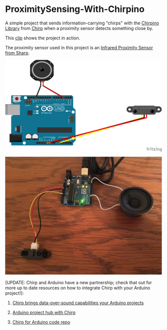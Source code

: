 # ProximitySensing-With-Chirpino

A simple project that sends information-carrying "chirps" with the [Chirpino Library](https://github.com/chirp/chirpino) from [Chirp](http://chirp.io/) when a proximity sensor detects something close by.

This [clip](https://youtu.be/DYtHKVjqazE) shows the project in action.

The proximity sensor used in this project is an [Infrared Proximity Sensor from Sharp](https://www.sparkfun.com/products/242).

![Alt Text](https://github.com/narner/ProximitySensing-With-Chirpino/raw/master/ProximityChirp-Schematic.png)

![Alt Text](https://github.com/narner/ProximitySensing-With-Chirpino/raw/master/ChirpCircuit.jpg)


[UPDATE: Chirp and Arduino have a new partnership; check that out for more up to date resources on how to
integrate Chirp with your Arduino project!]:


1) [Chirp brings data-over-sound capabilities your Arduino projects](https://blog.arduino.cc/2019/08/12/chirp-brings-data-over-sound-capabilities-your-arduino-projects/)

2) [Arduino project hub with Chirp](https://create.arduino.cc/projecthub/ChirpDevs/send-data-with-sound-bf7024)

3) [Chirp for Arduino code repo](https://github.com/chirp/chirp-arduino)
